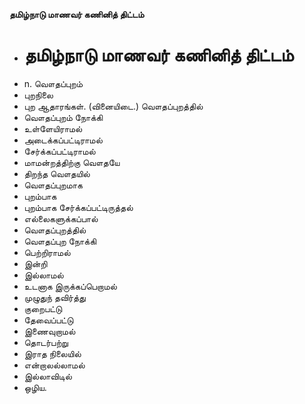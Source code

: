 **தமிழ்நாடு மாணவர் கணினித் திட்டம்**
- # தமிழ்நாடு மாணவர் கணினித் திட்டம்
- n. வௌதப்புறம்
- புறநிலை
- புற ஆதாரங்கள். (வினையிடை.) வௌதப்புறத்தில்
- வௌதப்புறம் நோக்கி
- உள்ளேயிராமல்
- அடைக்கப்பட்டிராமல்
- சேர்க்கப்பட்டிராமல்
- மாமன்றத்திற்கு வௌதயே
- திறந்த வௌதயில்
- வௌதப்புறமாக
- புறம்பாக
- புறம்பாக சேர்க்கப்பட்டிருத்தல்
- எல்லைகளுக்கப்பால்
- வௌதப்புறத்தில்
- வௌதப்புற நோக்கி
- பெற்றிராமல்
- இன்றி
- இல்லாமல்
- உடனாக இருக்கப்பெறாமல்
- முழுதுந் தவிர்த்து
- குறைபட்டு
- தேவைப்பட்டு
- இணைவுறாமல்
- தொடர்பற்று
- இராத நிலையில்
- என்றாலல்லாமல்
- இல்லாவிடில்
- ஒழிய.

